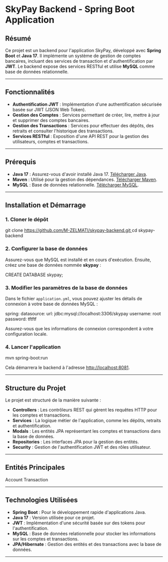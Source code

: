 # SkyPay Backend - Spring Boot Application

## Résumé

Ce projet est un backend pour l'application SkyPay, développé avec **Spring Boot** et **Java 17**. Il implémente un système de gestion de comptes bancaires, incluant des services de transaction et d'authentification par **JWT**. Le backend expose des services RESTful et utilise **MySQL** comme base de données relationnelle.

---

## Fonctionnalités

- **Authentification JWT** : Implémentation d'une authentification sécurisée basée sur JWT (JSON Web Token).
- **Gestion des Comptes** : Services permettant de créer, lire, mettre à jour et supprimer des comptes bancaires.
- **Gestion des Transactions** : Services pour effectuer des dépôts, des retraits et consulter l'historique des transactions.
- **Services RESTful** : Exposition d'une API REST pour la gestion des utilisateurs, comptes et transactions.
  
---

## Prérequis

- **Java 17** : Assurez-vous d'avoir installé Java 17. [Télécharger Java](https://www.oracle.com/java/technologies/javase-jdk17-downloads.html).
- **Maven** : Utilisé pour la gestion des dépendances. [Télécharger Maven](https://maven.apache.org/download.cgi).
- **MySQL** : Base de données relationnelle. [Télécharger MySQL](https://dev.mysql.com/downloads/mysql/).

---

## Installation et Démarrage

### 1. Cloner le dépôt

git clone [https://github.com/M-ZELMATI/skypay-backend.git  ](https://github.com/M-ZELMATI/skypay-backend.git)
cd skypay-backend

### 2. Configurer la base de données

Assurez-vous que MySQL est installé et en cours d'exécution. Ensuite, créez une base de données nommée **skypay** :

CREATE DATABASE skypay;

### 3. Modifier les paramètres de la base de données

Dans le fichier `application.yml`, vous pouvez ajuster les détails de connexion à votre base de données MySQL :

spring:
  datasource:
    url: jdbc:mysql://localhost:3306/skypay
    username: root
    password: tftftf

Assurez-vous que les informations de connexion correspondent à votre configuration locale.

### 4. Lancer l'application

mvn spring-boot:run

Cela démarrera le backend à l'adresse [http://localhost:8081](http://localhost:8081).

---

## Structure du Projet

Le projet est structuré de la manière suivante :

- **Controllers** : Les contrôleurs REST qui gèrent les requêtes HTTP pour les comptes et transactions.
- **Services** : La logique métier de l'application, comme les dépôts, retraits et authentification.
- **Modals** : Les entités JPA représentant les comptes et transactions dans la base de données.
- **Repositories** : Les interfaces JPA pour la gestion des entités.
- **Security** : Gestion de l'authentification JWT et des rôles utilisateur.

---

## Entités Principales
Account
Transaction

---

## Technologies Utilisées

- **Spring Boot** : Pour le développement rapide d'applications Java.
- **Java 17** : Version utilisée pour ce projet.
- **JWT** : Implémentation d'une sécurité basée sur des tokens pour l'authentification.
- **MySQL** : Base de données relationnelle pour stocker les informations sur les comptes et transactions.
- **JPA/Hibernate** : Gestion des entités et des transactions avec la base de données.

---


